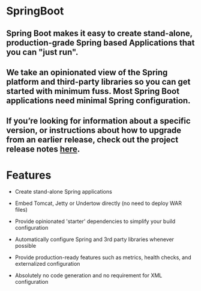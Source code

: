 # SpringBoot

## Spring Boot makes it easy to create stand-alone, production-grade Spring based Applications that you can "just run".
## We take an opinionated view of the Spring platform and third-party libraries so you can get started with minimum fuss. Most Spring Boot applications need minimal Spring configuration.
## If you’re looking for information about a specific version, or instructions about how to upgrade from an earlier release, check out the project release notes [here](https://github.com/spring-projects/spring-boot/wiki#release-notes).

# Features

-   Create stand-alone Spring applications
    
-   Embed Tomcat, Jetty or Undertow directly (no need to deploy WAR files)
    
-   Provide opinionated 'starter' dependencies to simplify your build configuration
    
-   Automatically configure Spring and 3rd party libraries whenever possible
    
-   Provide production-ready features such as metrics, health checks, and externalized configuration
    
-   Absolutely no code generation and no requirement for XML configuration